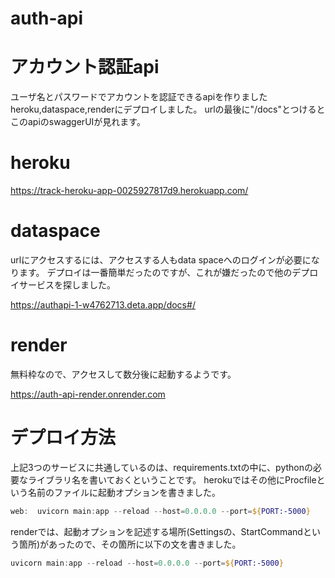 # auth-api
# アカウント認証api
ユーザ名とパスワードでアカウントを認証できるapiを作りました
heroku,dataspace,renderにデプロイしました。
urlの最後に"/docs"とつけるとこのapiのswaggerUIが見れます。

# heroku

https://track-heroku-app-0025927817d9.herokuapp.com/

# dataspace
urlにアクセスするには、アクセスする人もdata spaceへのログインが必要になります。
デプロイは一番簡単だったのですが、これが嫌だったので他のデプロイサービスを探しました。

https://authapi-1-w4762713.deta.app/docs#/

# render
無料枠なので、アクセスして数分後に起動するようです。

https://auth-api-render.onrender.com

# デプロイ方法
上記3つのサービスに共通しているのは、requirements.txtの中に、pythonの必要なライブラリ名を書いておくということです。
herokuではその他にProcfileという名前のファイルに起動オプションを書きました。
```powershell
web:  uvicorn main:app --reload --host=0.0.0.0 --port=${PORT:-5000}
```
renderでは、起動オプションを記述する場所(Settingsの、StartCommandという箇所)があったので、その箇所に以下の文を書きました。
```powershell
uvicorn main:app --reload --host=0.0.0.0 --port=${PORT:-5000}
```
